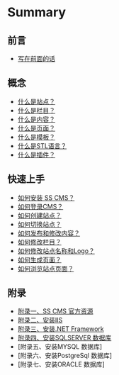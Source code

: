 # Summary

## 前言

* [写在前面的话](README.md)

## 概念

* [什么是站点？](what-is-website.md)
* [什么是栏目？](what-is-channel.md)
* [什么是内容？](what-is-content.md)
* [什么是页面？](what-is-webpage.md)
* [什么是模板？](what-is-template.md)
* [什么是STL语言？](what-is-stl-language.md)
* [什么是插件？](what-is-plugin.md)

## 快速上手

* [如何安装 SS CMS？](how-to-install-siteserver-cms.md)
* [如何登录CMS？](how-to-login-cms.md)
* [如何创建站点？](how-to-create-website.md)
* [如何切换站点？](how-to-switch-website.md)
* [如何发布和修改内容？](how-to-add-edit-content.md)
* [如何修改栏目？](how-to-edit-channel.md)
* [如何修改站点名称和Logo？](how-to-edit-website.md)
* [如何生成页面？](how-to-build-webpage.md)
* [如何浏览站点页面？](how-to-view-webpage.md)

## 附录

* [附录一、SS CMS 官方资源](official-resource.md)
* [附录二、安装IIS](how-to-install-iis.md)
* [附录三、安装.NET Framework](how-to-install-net-framework.md)
* [附录四、安装SQLSERVER 数据库](how-to-install-sqlserver.md)
* [附录五、安装MYSQL 数据库]
* [附录六、安装PostgreSql 数据库]
* [附录七、安装ORACLE 数据库] 

